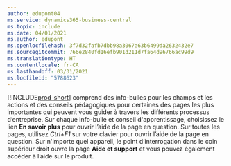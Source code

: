 ```yaml
---
author: edupont04
ms.service: dynamics365-business-central
ms.topic: include
ms.date: 04/01/2021
ms.author: edupont
ms.openlocfilehash: 3f7d32fafb7dbb98a3067a63b6499da2632432e7
ms.sourcegitcommit: 766e2840fd16efb901d211d7fa64d96766ac99d9
ms.translationtype: HT
ms.contentlocale: fr-CA
ms.lasthandoff: 03/31/2021
ms.locfileid: "5788623"
---
```

[!INCLUDE[prod_short](prod_short.md)] comprend des info-bulles pour les champs et les actions et des conseils pédagogiques pour certaines des pages les plus importantes qui peuvent vous guider à travers les différents processus d’entreprise. Sur chaque info-bulle et conseil d'apprentissage, choisissez le lien **En savoir plus** pour ouvrir l’aide de la page en question. Sur toutes les pages, utilisez *Ctrl+F1* sur votre clavier pour ouvrir l’aide de la page en question. Sur n'importe quel appareil, le point d’interrogation dans le coin supérieur droit ouvre la page **Aide et support** et vous pouvez également accéder à l’aide sur le produit.  
